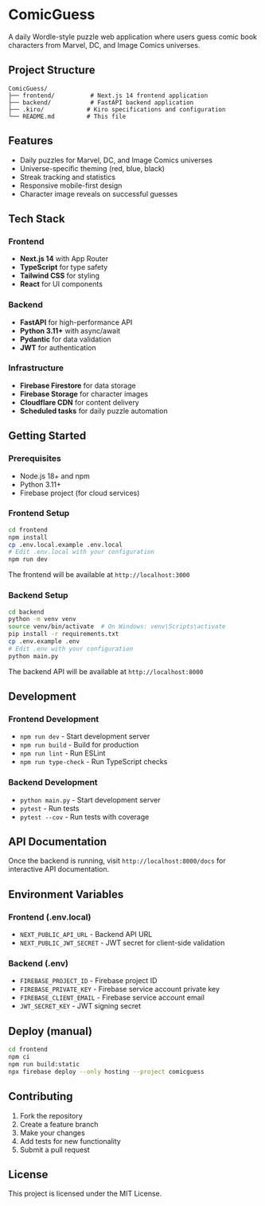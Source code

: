 # ComicGuess

A daily Wordle-style puzzle web application where users guess comic book characters from Marvel, DC, and Image Comics universes.

## Project Structure

```
ComicGuess/
├── frontend/          # Next.js 14 frontend application
├── backend/           # FastAPI backend application
├── .kiro/            # Kiro specifications and configuration
└── README.md         # This file
```

## Features

- Daily puzzles for Marvel, DC, and Image Comics universes
- Universe-specific theming (red, blue, black)
- Streak tracking and statistics
- Responsive mobile-first design
- Character image reveals on successful guesses

## Tech Stack

### Frontend
- **Next.js 14** with App Router
- **TypeScript** for type safety
- **Tailwind CSS** for styling
- **React** for UI components

### Backend
- **FastAPI** for high-performance API
- **Python 3.11+** with async/await
- **Pydantic** for data validation
- **JWT** for authentication

### Infrastructure
- **Firebase Firestore** for data storage
- **Firebase Storage** for character images
- **Cloudflare CDN** for content delivery
- **Scheduled tasks** for daily puzzle automation

## Getting Started

### Prerequisites

- Node.js 18+ and npm
- Python 3.11+
- Firebase project (for cloud services)

### Frontend Setup

```bash
cd frontend
npm install
cp .env.local.example .env.local
# Edit .env.local with your configuration
npm run dev
```

The frontend will be available at `http://localhost:3000`

### Backend Setup

```bash
cd backend
python -m venv venv
source venv/bin/activate  # On Windows: venv\Scripts\activate
pip install -r requirements.txt
cp .env.example .env
# Edit .env with your configuration
python main.py
```

The backend API will be available at `http://localhost:8000`

## Development

### Frontend Development
- `npm run dev` - Start development server
- `npm run build` - Build for production
- `npm run lint` - Run ESLint
- `npm run type-check` - Run TypeScript checks

### Backend Development
- `python main.py` - Start development server
- `pytest` - Run tests
- `pytest --cov` - Run tests with coverage

## API Documentation

Once the backend is running, visit `http://localhost:8000/docs` for interactive API documentation.

## Environment Variables

### Frontend (.env.local)
- `NEXT_PUBLIC_API_URL` - Backend API URL
- `NEXT_PUBLIC_JWT_SECRET` - JWT secret for client-side validation

### Backend (.env)
- `FIREBASE_PROJECT_ID` - Firebase project ID
- `FIREBASE_PRIVATE_KEY` - Firebase service account private key
- `FIREBASE_CLIENT_EMAIL` - Firebase service account email
- `JWT_SECRET_KEY` - JWT signing secret

## Deploy (manual)

```bash
cd frontend
npm ci
npm run build:static
npx firebase deploy --only hosting --project comicguess
```

## Contributing

1. Fork the repository
2. Create a feature branch
3. Make your changes
4. Add tests for new functionality
5. Submit a pull request

## License

This project is licensed under the MIT License.